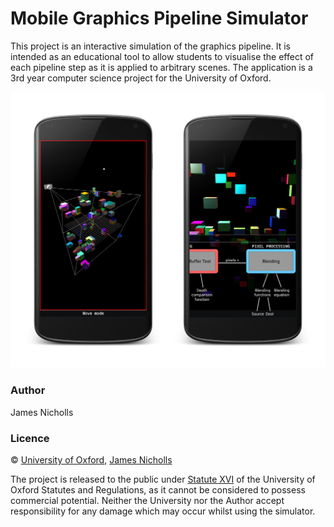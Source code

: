 # Mobile Graphics Pipeline Simulator

This project is an interactive simulation of the graphics pipeline. It is intended as an educational tool to allow students to visualise the effect of each pipeline step as it is applied to arbitrary scenes. The application is a 3rd year computer science project for the University of Oxford.

![Android Screenshot](screenshots.png)

### Author
James Nicholls

### Licence
&copy; [University of Oxford](http://www.cs.ox.ac.uk/), [James Nicholls](http://www.github.com/ryft)

The project is released to the public under [Statute XVI](https://www.admin.ox.ac.uk/statutes/790-121.shtml) of the University of Oxford Statutes and Regulations, as it cannot be considered to possess commercial potential. Neither the University nor the Author accept responsibility for any damage which may occur whilst using the simulator.
